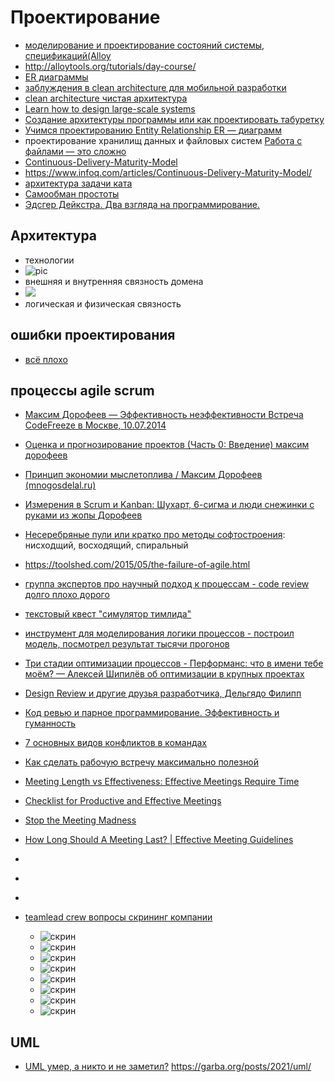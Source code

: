 # Проектирование

 * [моделирование и проектирование состояний системы, спецификаций(Alloy](https://habr.com/ru/company/yandex/blog/457810/)
 * http://alloytools.org/tutorials/day-course/
 * [ER диаграммы](https://habr.com/ru/post/440556/)
 * [заблуждения в clean architecture для мобильной разработки](https://habr.com/ru/company/mobileup/blog/335382/)
 * [clean architecture чистая архитектура](https://habr.com/ru/post/269589/)
 * [Learn how to design large-scale systems](https://github.com/donnemartin/system-design-primer)
 * [Создание архитектуры программы или как проектировать табуретку](https://habr.com/ru/post/276593/)
 * [Учимся проектированию Entity Relationship ER — диаграмм](https://habr.com/ru/post/440556/)
 * проектирование хранилищ данных и файловых систем [Работа с файлами — это сложно](https://habr.com/ru/post/573706/)
 * [Continuous-Delivery-Maturity-Model](https://imgopt.infoq.com/fit-in/1200x2400/filters:quality(80)/filters:no_upscale()/articles/Continuous-Delivery-Maturity-Model/en/resources/fig1large.jpg)
 * https://www.infoq.com/articles/Continuous-Delivery-Maturity-Model/
 * [архитектура задачи ката](https://nealford.com/katas/random.html)
 * [Самообман простоты](https://habr.com/ru/companies/intel/articles/95992/)
 * [Эдсгер Дейкстра. Два взгляда на программирование.](http://www.inr.ac.ru/~info21/pdf/dijkstra.pdf)

## Архитектура

 * технологии
 * ![pic](./архитектура_web.jpg)
 * внешняя и внутренняя связность домена
 * ![](./архитектура_связность.jpg)
 * логическая и физическая связность

## ошибки проектирования

 * [всё плохо](https://habr.com/ru/company/mailru/blog/327264/)


## процессы agile scrum

 * [Максим Дорофеев — Эффективность неэффективности Встреча CodeFreeze в Москве, 10.07.2014](https://youtu.be/XDF02KmgJFE?list=PLm6zCN_KJCrX81iojL2lE2gHSbwnQE-QI&t=1560)
 * [Оценка и прогнозирование проектов (Часть 0: Введение) максим дорофеев](https://www.youtube.com/watch?v=40NRDkgcksI&list=PLm6zCN_KJCrXXiDWoIczR7B9n73wPX2wn)
 * [Принцип экономии мыслетоплива / Максим Дорофеев (mnogosdelal.ru)](https://www.youtube.com/watch?v=fWR5SFhBUWc)
 * [Измерения в Scrum и Kanban: Шухарт, 6-сигма и люди снежинки с руками из жопы Дорофеев ](https://www.youtube.com/watch?v=VPDJXngp2bM)
 * [Несеребряные пули или кратко про методы софтостроения](https://habr.com/ru/post/546908/): нисходщий, восходящий, спиральный
 * https://toolshed.com/2015/05/the-failure-of-agile.html
 * [группа экспертов про научный подход к процессам - code review долго плохо дорого](https://www.youtube.com/watch?v=IDj3x__YZgE&list=PLFtS8Ah0wZvWS37oveJ0-D5K6V7GWUpqY&index=13)
 * [текстовый квест "симулятор тимлида"](https://habr.com/ru/companies/wrike/articles/679146/)
 * [инструмент для моделирования логики процессов - построил модель, посмотрел результат тысячи прогонов](https://cloud.anylogic.com/models)
 * [Три стадии оптимизации процессов - Перформанс: что в имени тебе моём? — Алексей Шипилёв об оптимизации в крупных проектах](https://habr.com/ru/companies/jugru/articles/338732/)
 * [Design Review и другие друзья разработчика, Дельгядо Филипп](https://www.youtube.com/watch?v=4Y0XJXRZv6k)
 * [Код ревью и парное программирование. Эффективность и гуманность ](https://music.yandex.com/album/13732143/track/112642653?dir=desc&activeTab=track-list)

 * [7 основных видов конфликтов в командах](https://klever.blog/how-to-resolve-conflicts/)
 * [Как сделать рабочую встречу максимально полезной](https://klever.blog/useful-meetings/)
 * [Meeting Length vs Effectiveness: Effective Meetings Require Time](https://activategroupinc.com/blog/effective-meetings-require-time/)
 * [Checklist for Productive and Effective Meetings](https://meetingking.com/checklist-for-effective-and-productive-meetings/)
 * [Stop the Meeting Madness ](https://hbr.org/2017/07/stop-the-meeting-madness)
 * [How Long Should A Meeting Last? | Effective Meeting Guidelines](https://www.spookynooksports.com/manheim/blog/meetings-events/how-long-should-a-meeting-last)
 * []()
 * []()
 * []()
 * [teamlead crew вопросы скрининг компании](https://miro.com/app/board/uXjVPMGg02I=/)
	* ![скрин](./вопросы_скрининг_компании_заранее.jpg)
	* ![скрин](./вопросы_скрининг_компании_вакансия.jpg)
	* ![скрин](./вопросы_скрининг_компании_hr_1.jpg)
	* ![скрин](./вопросы_скрининг_компании_hr_2.jpg)
	* ![скрин](./вопросы_скрининг_компании_менеджер_1.jpg)
	* ![скрин](./вопросы_скрининг_компании_менеджер_2.jpg)
	* ![скрин](./вопросы_скрининг_компании_менеджер_3.jpg)
	* ![скрин](./вопросы_скрининг_компании_менеджер_4.jpg)

## UML

 * [UML умер, а никто и не заметил?](https://habr.com/ru/company/vdsina/blog/561272/) https://garba.org/posts/2021/uml/

